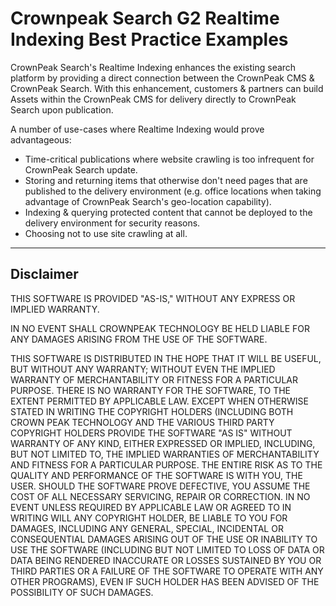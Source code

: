 # Crownpeak Search G2 Realtime Indexing Best Practice Examples

CrownPeak Search's Realtime Indexing enhances the existing search platform by providing a direct connection between the CrownPeak CMS & CrownPeak Search. With this enhancement, customers & partners can build Assets within the CrownPeak CMS for delivery directly to CrownPeak Search upon publication.

A number of use-cases where Realtime Indexing would prove advantageous:

* Time-critical publications where website crawling is too infrequent for CrownPeak Search update.
* Storing and returning items that otherwise don't need pages that are published to the delivery environment (e.g. office locations when taking advantage of CrownPeak Search's geo-location capability).
* Indexing & querying protected content that cannot be deployed to the delivery environment for security reasons.
* Choosing not to use site crawling at all.

***

## Disclaimer

THIS SOFTWARE IS PROVIDED "AS-IS," WITHOUT ANY EXPRESS OR IMPLIED WARRANTY.

IN NO EVENT SHALL CROWNPEAK TECHNOLOGY BE HELD LIABLE FOR ANY DAMAGES ARISING FROM THE USE OF THE SOFTWARE.

THIS SOFTWARE IS DISTRIBUTED IN THE HOPE THAT IT WILL BE USEFUL, BUT WITHOUT ANY WARRANTY; WITHOUT EVEN THE IMPLIED WARRANTY OF MERCHANTABILITY OR FITNESS FOR A PARTICULAR PURPOSE. THERE IS NO WARRANTY FOR THE SOFTWARE, TO THE EXTENT PERMITTED BY APPLICABLE LAW. EXCEPT WHEN OTHERWISE STATED IN WRITING THE COPYRIGHT HOLDERS (INCLUDING BOTH CROWN PEAK TECHNOLOGY AND THE VARIOUS THIRD PARTY COPYRIGHT HOLDERS PROVIDE THE SOFTWARE "AS IS" WITHOUT WARRANTY OF ANY KIND, EITHER EXPRESSED OR IMPLIED, INCLUDING, BUT NOT LIMITED TO, THE IMPLIED WARRANTIES OF MERCHANTABILITY AND FITNESS FOR A PARTICULAR PURPOSE. THE ENTIRE RISK AS TO THE QUALITY AND PERFORMANCE OF THE SOFTWARE IS WITH YOU, THE USER. SHOULD THE SOFTWARE PROVE DEFECTIVE, YOU ASSUME THE COST OF ALL NECESSARY SERVICING, REPAIR OR CORRECTION. IN NO EVENT UNLESS REQUIRED BY APPLICABLE LAW OR AGREED TO IN WRITING WILL ANY COPYRIGHT HOLDER, BE LIABLE TO YOU FOR DAMAGES, INCLUDING ANY GENERAL, SPECIAL, INCIDENTAL OR CONSEQUENTIAL DAMAGES ARISING OUT OF THE USE OR INABILITY TO USE THE SOFTWARE (INCLUDING BUT NOT LIMITED TO LOSS OF DATA OR DATA BEING RENDERED INACCURATE OR LOSSES SUSTAINED BY YOU OR THIRD PARTIES OR A FAILURE OF THE SOFTWARE TO OPERATE WITH ANY OTHER PROGRAMS), EVEN IF SUCH HOLDER HAS BEEN ADVISED OF THE POSSIBILITY OF SUCH DAMAGES.
